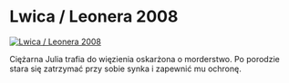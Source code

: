 Lwica / Leonera 2008 
=============
[![Lwica / Leonera 2008 ](http://vidos.pl/images/player.gif)](http://vidos.pl/lwica-leonera-2008)

 Ciężarna Julia trafia do więzienia oskarżona o morderstwo. Po porodzie stara się zatrzymać przy sobie synka i zapewnić mu ochronę.
